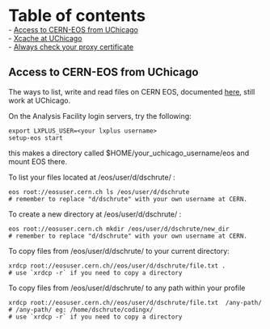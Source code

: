 <font size="6">**Table of contents**</font>
  <br> - [Access to CERN-EOS from UChicago](#uc_access_cerneos)
  <br> - [Xcache at UChicago](#uc_xcache)
  <br> - [Always check your proxy certificate](#uc_checkproxy)

## <span id="uc_access_cerneos"></span> Access to CERN-EOS from UChicago

The ways to list, write and read files on CERN EOS, documented
[here](https://twiki.cern.ch/twiki/bin/view/AtlasComputing/ATLASStorageAtCERN#EOS_storage_system),
still work at UChicago.

On the Analysis Facility login servers, try the following:

    export LXPLUS_USER=<your lxplus username>
    setup-eos start

this makes a directory called $HOME/your_uchicago_username/eos and mount EOS there.

To list your files located at /eos/user/d/dschrute/ :

    eos root://eosuser.cern.ch ls /eos/user/d/dschrute 
    # remember to replace "d/dschrute" with your own username at CERN.
    
To create a new directory at /eos/user/d/dschrute/ :
    
    eos root://eosuser.cern.ch mkdir /eos/user/d/dschrute/new_dir 
    # remember to replace "d/dschrute" with your own username at CERN.
    
To copy files from /eos/user/d/dschrute/ to your current directory: 

    xrdcp root://eosuser.cern.ch//eos/user/d/dschrute/file.txt .
    # use `xrdcp -r` if you need to copy a directory
    
To copy files from /eos/user/d/dschrute/ to any path within your profile

    xrdcp root://eosuser.cern.ch//eos/user/d/dschrute/file.txt  /any-path/ # /any-path/ eg: /home/dschrute/codingx/
    # use `xrdcp -r` if you need to copy a directory
